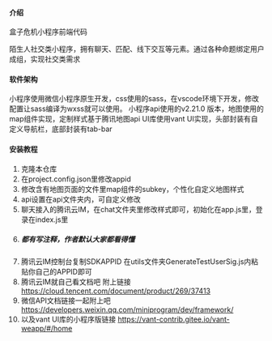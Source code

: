 
#### 介绍
盒子危机小程序前端代码

陌生人社交类小程序，拥有聊天、匹配、线下交互等元素。通过各种命题绑定用户成组，实现社交类需求

#### 软件架构
小程序使用微信小程序原生开发，css使用的sass，在vscode环境下开发，修改配置让sass编译为wxss就可以使用。
小程序api使用的v2.21.0 版本，地图使用的map组件实现，定制样式基于腾讯地图api
UI库使用vant UI实现，头部封装有自定义导航栏，底部封装有tab-bar


#### 安装教程

1.  克隆本仓库
2.  在project.config.json里修改appid
3.  修改含有地图页面的文件里map组件的subkey，个性化自定义地图样式
4.  api设置在api文件夹内，可自定义修改
5.  聊天接入的腾讯云IM，在chat文件夹里修改样式即可，初始化在app.js里，登录在index.js里
6.  ##### 都有写注释，作者默认大家都看得懂
7.  腾讯云IM控制台复制SDKAPPID 在utils文件夹GenerateTestUserSig.js内粘贴你自己的APPID即可
8.  腾讯云IM就自己看文档吧 附上链接 https://cloud.tencent.com/document/product/269/37413
9.  微信API文档链接一起附上吧 https://developers.weixin.qq.com/miniprogram/dev/framework/
10. 以及vant UI库的小程序版链接 https://vant-contrib.gitee.io/vant-weapp/#/home
